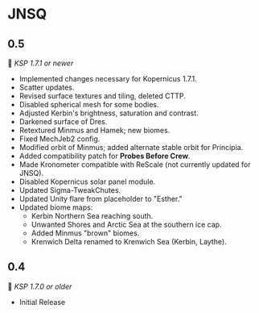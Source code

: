 # JNSQ

## 0.5
:bookmark: *KSP 1.7.1  or newer*
* Implemented changes necessary for Kopernicus 1.7.1.
* Scatter updates.
* Revised surface textures and tiling, deleted CTTP.
* Disabled spherical mesh for some bodies.
* Adjusted Kerbin's brightness, saturation and contrast.
* Darkened surface of Dres.
* Retextured Minmus and Hamek; new biomes.
* Fixed MechJeb2 config.
* Modified orbit of Minmus; added alternate stable orbit for Principia.
* Added compatibility patch for **Probes Before Crew**.
* Made Kronometer compatible with ReScale (not currently updated for JNSQ).
* Disabled Kopernicus solar panel module.
* Updated Sigma-TweakChutes.
* Updated Unity flare from placeholder to "Esther."
* Updated biome maps:
  * Kerbin Northern Sea reaching south.
  * Unwanted Shores and Arctic Sea at the southern ice cap.
  * Added Minmus "brown" biomes.
  * Krenwich Delta renamed to Krenwich Sea (Kerbin, Laythe).
  
## 0.4
:bookmark: *KSP 1.7.0 or older*
* Initial Release
